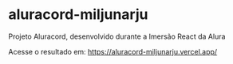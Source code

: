 # aluracord-miljunarju
Projeto Aluracord, desenvolvido durante a Imersão React da Alura

Acesse o resultado em: https://aluracord-miljunarju.vercel.app/
